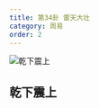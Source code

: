 ```yaml
---
title: 第34卦 雷天大壮
category: 周易
order: 2
---
```


![乾下震上](https://upload.wikimedia.org/wikipedia/commons/4/42/Yijing-34.png)

## 乾下震上
